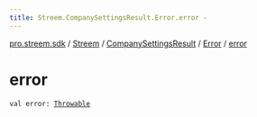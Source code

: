 ```yaml
---
title: Streem.CompanySettingsResult.Error.error - 
---
```


[pro.streem.sdk](../../../index.html) / [Streem](../../index.html) / [CompanySettingsResult](../index.html) / [Error](index.html) / [error](./error.html)

# error

`val error: `[`Throwable`](https://kotlinlang.org/api/latest/jvm/stdlib/kotlin/-throwable/index.html)
